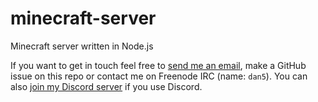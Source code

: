 # minecraft-server
Minecraft server written in Node.js

If you want to get in touch feel free to [send me an email](mailto:danielgulic@gmail.com), make a GitHub issue on this repo or contact me on Freenode IRC (name: `dan5`). You can also [join my Discord server](https://u.jlz.fun/discord) if you use Discord.
